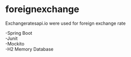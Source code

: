 # foreignexchange

Exchangeratesapi.io were used for foreign exchange rate

-Spring Boot </br>
-Junit </br>
-Mockito </br>
-H2 Memory Database </br>



